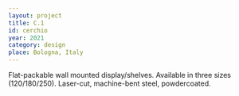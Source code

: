 ```yaml
---
layout: project
title: C.1
id: cerchio
year: 2021
category: design
place: Bologna, Italy
---
```

Flat-packable wall mounted display/shelves. Available in three sizes (120/180/250). Laser-cut, machine-bent steel, powdercoated.
